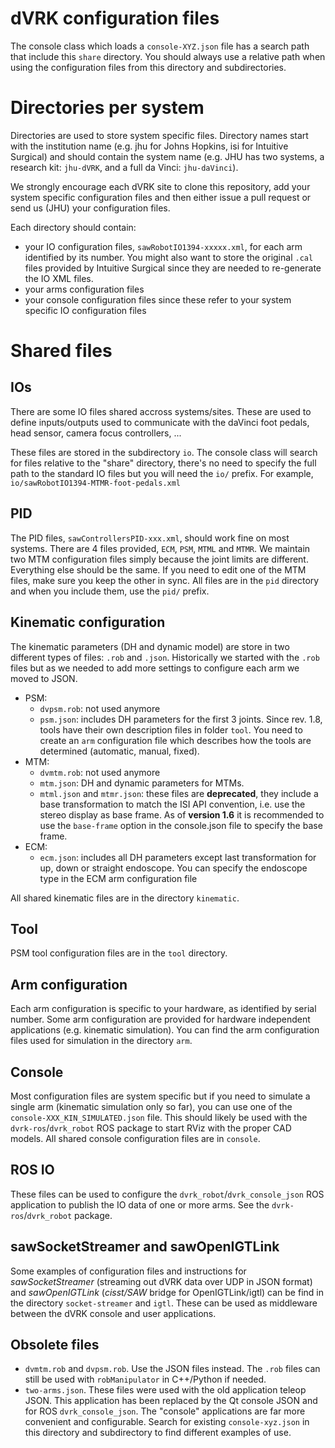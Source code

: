 dVRK configuration files
========================

The console class which loads a `console-XYZ.json` file has a search path that include this `share` directory.   You should always use a relative path when using the configuration files from this directory and subdirectories.

# Directories per system

Directories are used to store system specific files.  Directory names start with the institution name
(e.g. jhu for Johns Hopkins, isi for Intuitive Surgical) and should contain the system name (e.g. JHU has two systems,
a research kit: `jhu-dVRK`, and a full da Vinci: `jhu-daVinci`).

We strongly encourage each dVRK site to clone this repository, add your system specific configuration files and then
either issue a pull request or send us (JHU) your configuration files.

Each directory should contain:
  * your IO configuration files, `sawRobotIO1394-xxxxx.xml`, for each arm identified by its
number.  You might also want to store the original `.cal` files provided by Intuitive Surgical since they are needed to re-generate the IO XML files.
  * your arms configuration files
  * your console configuration files since these refer to your system specific IO configuration files

# Shared files

## IOs

There are some IO files shared accross systems/sites.  These are used
to define inputs/outputs used to communicate with the daVinci foot
pedals, head sensor, camera focus controllers, ...

These files are stored in the subdirectory `io`.  The console class
will search for files relative to the "share" directory, there's no
need to specify the full path to the standard IO files but you will
need the `io/` prefix.  For example,
`io/sawRobotIO1394-MTMR-foot-pedals.xml`

## PID

The PID files, `sawControllersPID-xxx.xml`, should work fine on most
systems.  There are 4 files provided, `ECM`, `PSM`, `MTML` and `MTMR`.
We maintain two MTM configuration files simply because the joint
limits are different.  Everything else should be the same.  If you
need to edit one of the MTM files, make sure you keep the other in
sync.  All files are in the `pid` directory and when you include them,
use the `pid/` prefix.

## Kinematic configuration

The kinematic parameters (DH and dynamic model) are store in two different types of files: `.rob` and `.json`.  Historically we started with the `.rob` files but as we needed to add more settings to configure each arm we moved to JSON.
 * PSM:
   * `dvpsm.rob`: not used anymore
   * `psm.json`: includes DH parameters for the first 3 joints.   Since rev. 1.8, tools have their own description files in folder `tool`.  You need to create an `arm` configuration file which describes how the tools are determined (automatic, manual, fixed).
 * MTM:
   * `dvmtm.rob`: not used anymore
   * `mtm.json`: DH and dynamic parameters for MTMs.
   * `mtml.json` and `mtmr.json`: these files are **deprecated**, they include a base transformation to match the ISI API convention, i.e. use the stereo display as base frame.  As of **version 1.6** it is recommended to use the `base-frame` option in the console.json file to specify the base frame.
 * ECM:
   * `ecm.json`: includes all DH parameters except last transformation for up, down or straight endoscope.  You can specify the endoscope type in the ECM arm configuration file

All shared kinematic files are in the directory `kinematic`.

## Tool

PSM tool configuration files are in the `tool` directory.

## Arm configuration

Each arm configuration is specific to your hardware, as identified by
serial number.  Some arm configuration are provided for hardware
independent applications (e.g. kinematic simulation).  You can find
the arm configuration files used for simulation in the directory
`arm`.

## Console

Most configuration files are system specific but if you need to
simulate a single arm (kinematic simulation only so far), you can use
one of the `console-XXX_KIN_SIMULATED.json` file.  This should likely
be used with the `dvrk-ros`/`dvrk_robot` ROS package to start RViz
with the proper CAD models.  All shared console configuration files
are in `console`.

## ROS IO

These files can be used to configure the `dvrk_robot`/`dvrk_console_json` ROS application to publish the IO data of one or more arms.  See the `dvrk-ros`/`dvrk_robot` package.

## sawSocketStreamer and sawOpenIGTLink

Some examples of configuration files and instructions for *sawSocketStreamer* (streaming out dVRK data over UDP in JSON format) and *sawOpenIGTLink* (*cisst/SAW* bridge for OpenIGTLink/igtl) can be find in the directory `socket-streamer` and `igtl`.  These can be used as middleware between the dVRK console and user applications.

## Obsolete files

* `dvmtm.rob` and `dvpsm.rob`.  Use the JSON files instead.  The `.rob` files can still be used with `robManipulator` in C++/Python if needed.
* `two-arms.json`.  These files were used with the old application teleop JSON.  This application has been replaced by the Qt console JSON and for ROS `dvrk_console_json`.  The "console" applications are far more convenient and configurable.  Search for existing `console-xyz.json` in this directory and subdirectory to find different examples of use.
